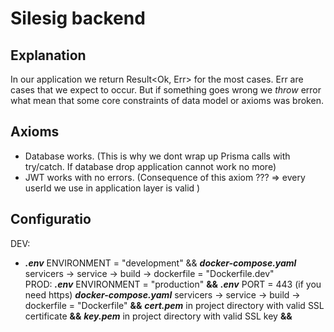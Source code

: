 # Silesig backend

## Explanation

In our application we return Result<Ok, Err> for the most cases. Err are cases that we expect to occur. But if something goes wrong we _throw_ error what mean that some core constraints of data model or axioms was broken.

## Axioms

- Database works. (This is why we dont wrap up Prisma calls with try/catch. If database drop application cannot work no more)
- JWT works with no errors. (Consequence of this axiom ??? => every userId we use in application layer is valid )

## Configuratio

DEV: 
- ___.env___ ENVIRONMENT = "development" && 
___docker-compose.yaml___ servicers -> service -> build -> dockerfile = "Dockerfile.dev"  
PROD: 
___.env___ ENVIRONMENT = "production" __&&__ 
___.env___ PORT = 443 (if you need https)
___docker-compose.yaml___ servicers -> service -> build -> dockerfile = "Dockerfile"  __&&__
___cert.pem___  in project directory with valid SSL certificate __&&__
___key.pem___ in project directory with valid SSL key __&&__
